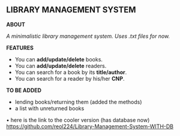 ## LIBRARY MANAGEMENT SYSTEM



**ABOUT**






*A minimalistic library management system.*
*Uses .txt files for now.*

**FEATURES**





* You can **add/update/delete** books.
* You can **add/update/delete** readers.
* You can search for a book by its **title/author**.
* You can search for a reader by his/her **CNP**.

**TO BE ADDED**





* lending books/returning them (added the methods)
* a list with unreturned books

• here is the link to the cooler version (has database now)
https://github.com/reol224/Library-Management-System-WITH-DB

